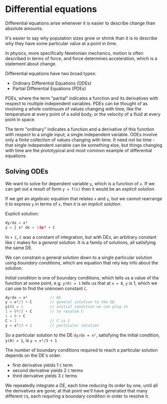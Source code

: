 # Differential equations

Differential equations arise whenever it is easier to describe change than absolute amounts.

It's easier to say why population sizes grow or shrink than it is to describe why they have some particular value at a point in time.

In physics, more specifically Newtonian mechanics, motion is often described in terms of force, and force determines acceleration, which is a statement about change.

Differential equations have two broad types:
- Ordinary Differential Equations (ODEs)
- Partial Differential Equations (PDEs)

PDEs, where the term "partial" indicates a function and its derivatives with respect to multiple independent variables. PDEs can be thought of as involving a whole continuum of values changing with time, like the temperature at every point of a solid body, or the velocity of a fluid at every point in space.

The term "ordinary" indicates a function and a derivative of this function with respect to a single input; a single independent variable. ODEs involve only a finite collection of values changing with time. It need not be time - that single independent variable can be something else, but things changing with time are the prototypical and most common example of differential equations.


## Solving ODEs

We want to solve for dependent variable `y`, which is a function of `x`. If we can get out a result of form `y = f(x)` then it would be an *explicit solution*.

If we get an algebraic equation that relates `x` and `y`, but we cannot rearrange it to express `y` in terms of `x`, then it is an *implicit solution*.

Explicit solution:

```js
dy/dx = x²
y = ∫ x² dx = 1⁄3x³ + C
```

In `+ C`, `C` was a constant of integration, but with DEs, an arbitrary constant like `C` makes for a *general solution*. It is a family of solutions, all satisfying the same DE.

We can constrain a general solution down to a single particular solution using *boundary conditions*, which are equation that rely key info about the solution.

*Initial condition* is one of boundary conditions, which tells us a value of the function at some point, e.g. `y(0) = 1` tells us that at `x = 0`, `y` is 1, which we can use to find the unknown constant `C`.

```js
dy/dx = x²          // DE
y = x³/3 + C        // general solution to the DE
y(0) = 1            // initial condition we can plug in
1 = 0³/3 + C        // to resolve C
1 = 0 + C
C = 1               // C is 1
y = x³/3 + 1        // particular solution
```

So a particular solution to the DE `dy/dx = x²`, satisfying the initial condition, `y(0) = 1`, is `y = x³/3 + 1`

The number of boundary conditions required to reach a particular solution depends on the DE's order.
- first derivative yields 1 `C` term
- second derivative yields 2 `C` terms
- third derivative yields 3 `C` terms

We repeatedly integrate a DE, each time reducing its order by one, until all the derivatives are gone; at that point we'll have generated that many different `C`s, each requiring a boundary condition in order to resolve it.
